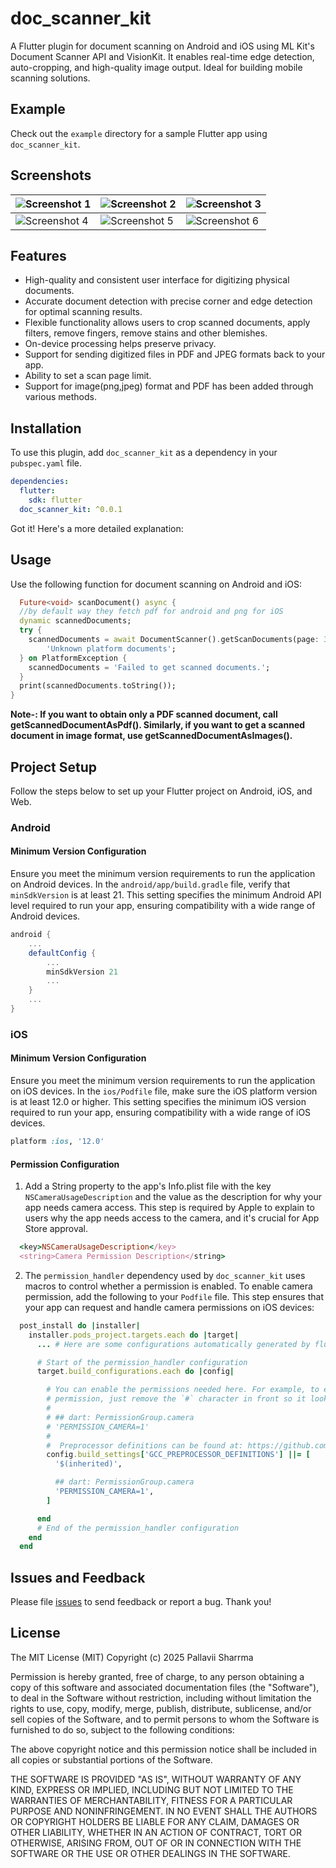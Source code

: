 # doc_scanner_kit

A Flutter plugin for document scanning on Android and iOS using ML Kit's Document Scanner API and VisionKit. It enables real-time edge detection, auto-cropping, and high-quality image output. Ideal for building mobile scanning solutions.

## Example

Check out the `example` directory for a sample Flutter app using `doc_scanner_kit`.

## Screenshots
| ![Screenshot 1](https://raw.githubusercontent.com/Quintessential-Maker/doc_scanner_kit/main/demo/screen_shot_1.jpg?raw=true) | ![Screenshot 2](https://raw.githubusercontent.com/Quintessential-Maker/doc_scanner_kit/main/demo/screen_shot_2.jpg?raw=true) | ![Screenshot 3](https://raw.githubusercontent.com/Quintessential-Maker/doc_scanner_kit/main/demo/screen_shot_3.jpg?raw=true) |
|----------------------------------------------------------------------------------------------------------------------|----------------------------------------------------------------------------------------------------------------------|----------------------------------------------------------------------------------------------------------------------|
| ![Screenshot 4](https://raw.githubusercontent.com/Quintessential-Maker/doc_scanner_kit/main/demo/screen_shot_4.jpg?raw=true) | ![Screenshot 5](https://raw.githubusercontent.com/Quintessential-Maker/doc_scanner_kit/main/demo/screen_shot_5.jpg?raw=true) | ![Screenshot 6](https://raw.githubusercontent.com/Quintessential-Maker/doc_scanner_kit/main/demo/screen_shot_6.jpg?raw=true) |


## Features

- High-quality and consistent user interface for digitizing physical documents.
- Accurate document detection with precise corner and edge detection for optimal scanning results.
- Flexible functionality allows users to crop scanned documents, apply filters, remove fingers, remove stains and other blemishes.
- On-device processing helps preserve privacy.
- Support for sending digitized files in PDF and JPEG formats back to your app.
- Ability to set a scan page limit.
- Support for image(png,jpeg) format and PDF has been added through various methods.


## Installation

To use this plugin, add `doc_scanner_kit` as a dependency in your `pubspec.yaml` file.

```yaml
dependencies:
  flutter:
    sdk: flutter
  doc_scanner_kit: ^0.0.1

```
Got it! Here's a more detailed explanation:

## Usage

Use the following function for document scanning on Android and iOS:

```dart
  Future<void> scanDocument() async {
  //by default way they fetch pdf for android and png for iOS
  dynamic scannedDocuments;
  try {
    scannedDocuments = await DocumentScanner().getScanDocuments(page: 3) ??
        'Unknown platform documents';
  } on PlatformException {
    scannedDocuments = 'Failed to get scanned documents.';
  }
  print(scannedDocuments.toString());
}
```
**Note-: If you want to obtain only a PDF scanned document, call getScannedDocumentAsPdf(). Similarly, if you want to get a scanned document in image format, use getScannedDocumentAsImages().**


## Project Setup
Follow the steps below to set up your Flutter project on Android, iOS, and Web.

### Android

#### Minimum Version Configuration
Ensure you meet the minimum version requirements to run the application on Android devices.
In the `android/app/build.gradle` file, verify that `minSdkVersion` is at least 21. This setting specifies the minimum Android API level required to run your app, ensuring compatibility with a wide range of Android devices.

```gradle
android {
    ...
    defaultConfig {
        ...
        minSdkVersion 21
        ...
    }
    ...
}
```

### iOS
#### Minimum Version Configuration
Ensure you meet the minimum version requirements to run the application on iOS devices.
In the `ios/Podfile` file, make sure the iOS platform version is at least 12.0 or higher. This setting specifies the minimum iOS version required to run your app, ensuring compatibility with a wide range of iOS devices.

```ruby
platform :ios, '12.0'
```

#### Permission Configuration
1. Add a String property to the app's Info.plist file with the key `NSCameraUsageDescription` and the value as the description for why your app needs camera access. This step is required by Apple to explain to users why the app needs access to the camera, and it's crucial for App Store approval.

```ruby
  <key>NSCameraUsageDescription</key>
  <string>Camera Permission Description</string>
```

2. The `permission_handler` dependency used by `doc_scanner_kit` uses macros to control whether a permission is enabled. To enable camera permission, add the following to your `Podfile` file. This step ensures that your app can request and handle camera permissions on iOS devices:

 ```ruby
   post_install do |installer|
     installer.pods_project.targets.each do |target|
       ... # Here are some configurations automatically generated by flutter

       # Start of the permission_handler configuration
       target.build_configurations.each do |config|

         # You can enable the permissions needed here. For example, to enable camera
         # permission, just remove the `#` character in front so it looks like this:
         #
         # ## dart: PermissionGroup.camera
         # 'PERMISSION_CAMERA=1'
         #
         #  Preprocessor definitions can be found at: https://github.com/Baseflow/flutter-permission-handler/blob/master/permission_handler_apple/ios/Classes/PermissionHandlerEnums.h
         config.build_settings['GCC_PREPROCESSOR_DEFINITIONS'] ||= [
           '$(inherited)',

           ## dart: PermissionGroup.camera
           'PERMISSION_CAMERA=1',
         ]

       end
       # End of the permission_handler configuration
     end
   end
   ```


## Issues and Feedback

Please file [issues](https://github.com/Quintessential-Maker/doc_scanner_kit/issues) to send feedback or report a bug. Thank you!

## License

The MIT License (MIT) Copyright (c) 2025 Pallavii Sharrma

Permission is hereby granted, free of charge, to any person obtaining a copy of this software and
associated documentation files (the "Software"), to deal in the Software without restriction,
including without limitation the rights to use, copy, modify, merge, publish, distribute,
sublicense, and/or sell copies of the Software, and to permit persons to whom the Software is
furnished to do so, subject to the following conditions:

The above copyright notice and this permission notice shall be included in all copies or substantial
portions of the Software.

THE SOFTWARE IS PROVIDED "AS IS", WITHOUT WARRANTY OF ANY KIND, EXPRESS OR IMPLIED, INCLUDING BUT
NOT LIMITED TO THE WARRANTIES OF MERCHANTABILITY, FITNESS FOR A PARTICULAR PURPOSE AND
NONINFRINGEMENT. IN NO EVENT SHALL THE AUTHORS OR COPYRIGHT HOLDERS BE LIABLE FOR ANY CLAIM, DAMAGES
OR OTHER LIABILITY, WHETHER IN AN ACTION OF CONTRACT, TORT OR OTHERWISE, ARISING FROM, OUT OF OR IN
CONNECTION WITH THE SOFTWARE OR THE USE OR OTHER DEALINGS IN THE SOFTWARE.
